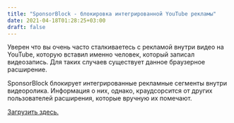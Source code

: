 ```yaml
---
title: "SponsorBlock - блокировка интегрированной YouTube рекламы"
date: 2021-04-18T01:28:25+03:00
draft: false
---
```


Уверен что вы очень часто сталкиваетесь с рекламой внутри видео на YouTube, которую вставил именно человек, который записал видеозапись. Для таких случаев существует данное браузерное расширение.

SponsorBlock блокирует интегрированные рекламные сегменты внутри видеоролика. Информация о них, однако, краудсорсится от других пользователей расширения, которые вручную их помечают.

[Загрузить здесь.](https://sponsor.ajay.app/)